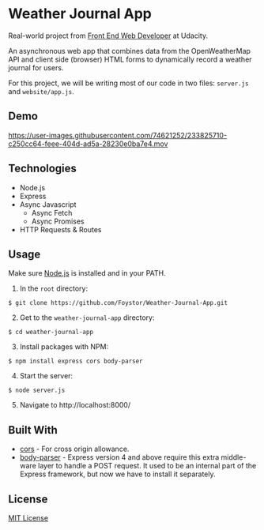 # Weather Journal App

Real-world project from [Front End Web Developer](https://www.udacity.com/course/front-end-web-developer-nanodegree--nd0011) at Udacity.

An asynchronous web app that combines data from the OpenWeatherMap API and client side (browser) HTML forms to dynamically record a weather journal for users.

For this project, we will be writing most of our code in two files: `server.js` and `website/app.js`.

## Demo

https://user-images.githubusercontent.com/74621252/233825710-c250cc64-feee-404d-ad5a-28230e0ba7e4.mov

## Technologies

- Node.js
- Express
- Async Javascript
  - Async Fetch
  - Async Promises
- HTTP Requests & Routes

## Usage

Make sure [Node.js](https://nodejs.org/en/download) is installed and in your PATH.

1. In the `root` directory:

```
$ git clone https://github.com/Foystor/Weather-Journal-App.git
```

2. Get to the `weather-journal-app` directory:

```
$ cd weather-journal-app
```

3. Install packages with NPM:

```
$ npm install express cors body-parser
```

4. Start the server:

```
$ node server.js
```

5. Navigate to http://localhost:8000/

## Built With

- [cors](https://github.com/expressjs/cors) - For cross origin allowance.
- [body-parser](https://github.com/expressjs/body-parser) - Express version 4 and above require this extra middle-ware layer to handle a POST request. It used to be an internal part of the Express framework, but now we have to install it separately.

## License

[MIT License](LICENSE)
